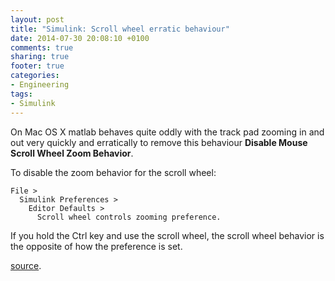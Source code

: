 ```yaml
---
layout: post
title: "Simulink: Scroll wheel erratic behaviour"
date: 2014-07-30 20:08:10 +0100
comments: true
sharing: true
footer: true
categories: 
- Engineering
tags:
- Simulink
---
```


On Mac OS X matlab behaves quite oddly with the track pad zooming
in and out very quickly and erratically to remove this behaviour
**Disable Mouse Scroll Wheel Zoom Behavior**.

To disable the zoom behavior for the scroll wheel:
 
    File > 
      Simulink Preferences > 
        Editor Defaults > 
          Scroll wheel controls zooming preference.

If you hold the Ctrl key and use the scroll wheel, the scroll wheel behavior is the opposite of how the preference is set. 

[source](http://www.mathworks.co.uk/help/simulink/ug/zooming-block-diagrams.html).

